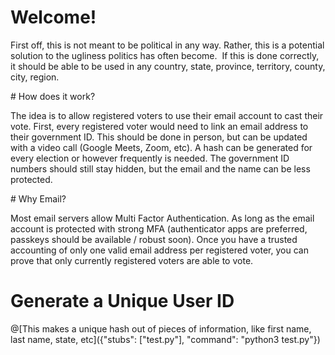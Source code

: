 # Welcome!

First off, this is not meant to be political in any way. Rather, this is a potential solution to the ugliness politics has often become. 
If this is done correctly, it should be able to be used in any country, state, province, territory, county, city, region. 

# How does it work?

The idea is to allow registered voters to use their email account to cast their vote. First, every registered voter would need to link an email address 
to their government ID. This should be done in person, but can be updated with a video call (Google Meets, Zoom, etc). A hash can be generated for every 
election or however frequently is needed. The government ID numbers should still stay hidden, but the email and the name can be less protected.

# Why Email?

Most email servers allow Multi Factor Authentication. As long as the email account is protected with strong MFA (authenticator apps are preferred, passkeys should be available / robust soon).
Once you have a trusted accounting of only one valid email address per registered voter, you can prove that only currently registered voters are able to vote. 

# Generate a Unique User ID

@[This makes a unique hash out of pieces of information, like first name, last name, state, etc]({"stubs": ["test.py"], "command": "python3 test.py"})






